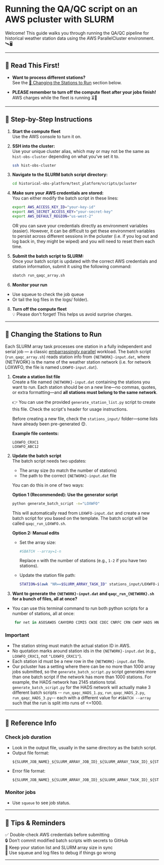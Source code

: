 # Running the QA/QC script on an AWS pcluster with SLURM

Welcome! This guide walks you through running the QA/QC pipeline for historical weather station data using the AWS ParallelCluster environment. 🛰️🖥️

---

## 📖 Read This First!

- **Want to process different stations?**  
  See the [🔄 Changing the Stations to Run](#-changing-the-stations-to-run) section below.

- **PLEASE remember to turn off the compute fleet after your jobs finish!**  
  AWS charges while the fleet is running ⏳💸

---

## 🚀 Step-by-Step Instructions

1. **Start the compute fleet**  
   Use the AWS console to turn it on.

2. **SSH into the cluster:**  
   Use your unique cluster alias, which may or may not be the same as `hist-obs-cluster` depending on what you've set it to.  
   ```bash
   ssh hist-obs-cluster

3. **Navigate to the SLURM batch script directory:**  
   ```bash
   cd historical-obs-platform/test_platform/scripts/pcluster

4. **Make sure your AWS credentials are stored:**  
   You can either modify the batch script in these lines:   
   ```bash
   export AWS_ACCESS_KEY_ID="your-key-id"
   export AWS_SECRET_ACCESS_KEY="your-secret-key"
   export AWS_DEFAULT_REGION="us-west-2"
   ```
   OR you can save your credentials directly as environment variables (easier). However, it can be difficult to get these environment variables to persist across different sessions in the pcluster (i.e. if you log out and log back in, they might be wiped) and you will need to reset them each time. 

6. **Submit the batch script to SLURM:**  
   Once your batch script is updated with the correct AWS credentials and station information, submit it using the following command:
   ```bash
   sbatch run_qaqc_array.sh

7. **Monitor your run** 
 - Use squeue to check the job queue
 - Or tail the log files in the logs/ folder).

8. **Turn off the compute fleet**  
💡 Please don't forget! This helps us avoid surprise charges. 

---
## 🔄 Changing the Stations to Run
Each SLURM array task processes one station in a fully independent and serial job — a classic [embarrassingly parallel](https://en.wikipedia.org/wiki/Embarrassingly_parallel) workload. The batch script (`run_qaqc_array.sh`) reads station info from `{NETWORK}-input.dat`, where {NETWORK} is the name of the weather station network (i.e. for network LOXWFO, the file is named `LOXWFO-input.dat`).

1. **Create a station list file**  
   Create a file named `{NETWORK}-input.dat` containing the stations you want to run. Each station should be on a new line—no commas, quotes, or extra formatting—and **all stations must belong to the same network**.

   👉 You can use the provided `generate_station_list.py` script to create this file. Check the script's header for usage instructions.

   Before creating a new file, check the `stations_input/` folder—some lists have already been pre-generated 😊.

   **Example file contents:**
   ```
   LOXWFO_CRXC1
   LOXWFO_ABC12
   ```

2. **Update the batch script**  
   The batch script needs two updates:
   - The array size (to match the number of stations)  
   - The path to the correct `{NETWORK}-input.dat` file

   You can do this in one of two ways:

   **Option 1 (Recommended): Use the generator script**
   ```bash
   python generate_batch_script -n="LOXWFO"
   ```
   This will automatically read from `LOXWFO-input.dat` and create a new batch script for you based on the template. The batch script will be called `qaqc_run_LOXWFO.sh`. 

   **Option 2: Manual edits**
   - Set the array size:
     ```bash
     #SBATCH --array=1-n
     ```
     Replace `n` with the number of stations (e.g., `1-2` if you have two stations).

   - Update the station file path:
     ```bash
     STATION=$(awk "NR==$SLURM_ARRAY_TASK_ID" stations_input/LOXWFO-input.dat)
     ```
  3. **Want to generate the `{NETWORK}-input.dat` and `qaqc_run_{NETWORK}.sh` for a bunch of files, all at once?**   
 - You can use this terminal command to run both python scripts for a number of stations, all at once:
     ```bash
      for net in ASOSAWOS CAHYDRO CIMIS CW3E CDEC CNRFC CRN CWOP HADS HNXWFO HOLFUY HPWREN LOXWFO MAP MTRWFO NCAWOS NOS-NWLON NOS-PORTS OtherISD RAWS SGXWFO SHASAVAL VCAPCD MARITIME NDBC SCAN SNOTEL; do python generate_station_list.py --network="$net"; python generate_batch_script.py --network="$net"; done
     ```

### Important 
 - The station string must match the actual station ID in AWS.
 - No quotation marks around station ids in the `{NETWORK}-input.dat` (e.g., `LOXWFO_CRXC1`, not `"LOXWFO_CRXC1"`).
 - Each station id must be a new row in the `{NETWORK}-input.dat` file. 
 - Our pcluster has a setting where there can be no more than 1000 array jobs submitted, so the `generate_batch_script.py` script generates more than one batch script if the network has more than 1000 stations. For example, the HADS network has 2145 stations total. `generate_batch_script.py` for the HADS network will actually make 3 different batch scripts -- `run_qaqc_HADS_1.py`, `run_qaqc_HADS_2.py`, `run_qaqc_HADS_3.py`-- each with a different value for `#SBATCH --array` such that the run is split into runs of <=1000. 

---

## 📝 Reference Info

### Check job duration 
 - Look in the output file, usually in the same directory as the batch script.
 - Output file format:  
    ```
    ${SLURM_JOB_NAME}_${SLURM_ARRAY_JOB_ID}_${SLURM_ARRAY_TASK_ID}_${STATION}_output.txt
    ```
 - Error file format:  
    ```
    ${SLURM_JOB_NAME}_${SLURM_ARRAY_JOB_ID}_${SLURM_ARRAY_TASK_ID}_${STATION}_error.txt
    ```

### Monitor jobs 
 - Use `squeue` to see job status.

---

## 🌟 Tips & Reminders
✅ Double-check AWS credentials before submitting  
🔒 Don’t commit modified batch scripts with secrets to GitHub  
🔄 Keep your station list and SLURM array size in sync  
🧪 Use squeue and log files to debug if things go wrong  

---
